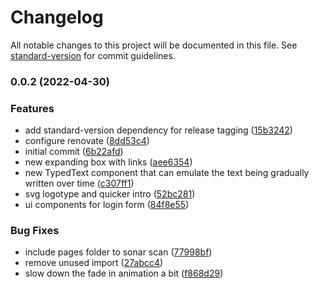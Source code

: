 # Changelog

All notable changes to this project will be documented in this file. See [standard-version](https://github.com/conventional-changelog/standard-version) for commit guidelines.

### 0.0.2 (2022-04-30)


### Features

* add standard-version dependency for release tagging ([15b3242](https://github.com/antwika/web/commit/15b32422eca6a7d6593dcfe1b71377133eb907e2))
* configure renovate ([8dd53c4](https://github.com/antwika/web/commit/8dd53c434fbbe7791c9c688fad7f113f5b522722))
* initial commit ([6b22afd](https://github.com/antwika/web/commit/6b22afdc2471670c7e71b493c0153c99369cf1cc))
* new expanding box with links ([aee6354](https://github.com/antwika/web/commit/aee6354efadb7f3333d549368c6c1662c529dcea))
* new TypedText component that can emulate the text being gradually written over time ([c307ff1](https://github.com/antwika/web/commit/c307ff124f56900193a7ffd4b07c165a7f609aec))
* svg logotype and quicker intro ([52bc281](https://github.com/antwika/web/commit/52bc281371ad160e59be52f6d5682766896d765a))
* ui components for login form ([84f8e55](https://github.com/antwika/web/commit/84f8e55a1de278b6b8701e975dc4b15874098d23))


### Bug Fixes

* include pages folder to sonar scan ([77998bf](https://github.com/antwika/web/commit/77998bf526c5d98f0a2a419fd5864c5a5edb8e88))
* remove unused import ([27abcc4](https://github.com/antwika/web/commit/27abcc41265828323735aeb3bce272bbc9aa1338))
* slow down the fade in animation a bit ([f868d29](https://github.com/antwika/web/commit/f868d29507686f2fe9018a36bfb09c3f20cf6ae7))
